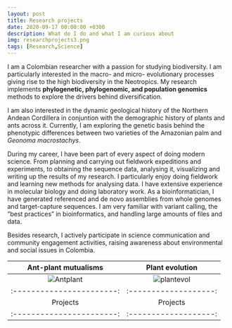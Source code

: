 ```yaml
---
layout: post
title: Research projects
date: 2020-09-17 00:00:00 +0300
description: What do I do and what I am curious about
img: researchprojects3.png 
tags: [Research,Science]
---
```


I am a Colombian researcher with a passion for studying biodiversity. I am particularly interested in the macro- and micro- evolutionary processes giving rise to the high biodiversity in the Neotropics. My research implements **phylogenetic, phylogenomic, and population genomics** methods to explore the drivers behind diversification.


I am also interested in the dynamic geological history of the Northern Andean Cordillera in conjuntion with the demographic history of plants and ants across it. Currently, I am exploring the genetic basis behind the phenotypic differences between two varieties of the Amazonian palm and *Geonoma macrostachys*.


During my career, I have been part of every aspect of doing modern science. From planning and carrying out fieldwork expeditions and experiments, to obtaining the sequence data, analysing it, visualizing and writing up the results of my research. I particularly enjoy doing fieldwork and learning new methods for analysing data. I have extensive experience in molecular biology and doing laboratory work. As a bioinformatician, I have generated referenced and de novo assemblies from whole genomes and target-capture sequences. I am very familiar with variant calling, the ”best practices” in bioinformatics, and handling large amounts of files and data.


Besides research, I actively participate in science communication and community engagement activities, raising awareness about environmental and social issues in Colombia.


| **Ant-plant mutualisms** | **Plant evolution** |
|:-----------------------:|:-------------------:|
| ![Antplant]({{site.baseurl}}/assets/img/antplantmutualism.png) |![plantevol]({{site.baseurl}}/assets/img/plantevolution.png)|
|:-----------------------:|:-------------------:|
|Projects|Projects|
|:-----------------------:|:-------------------:|
